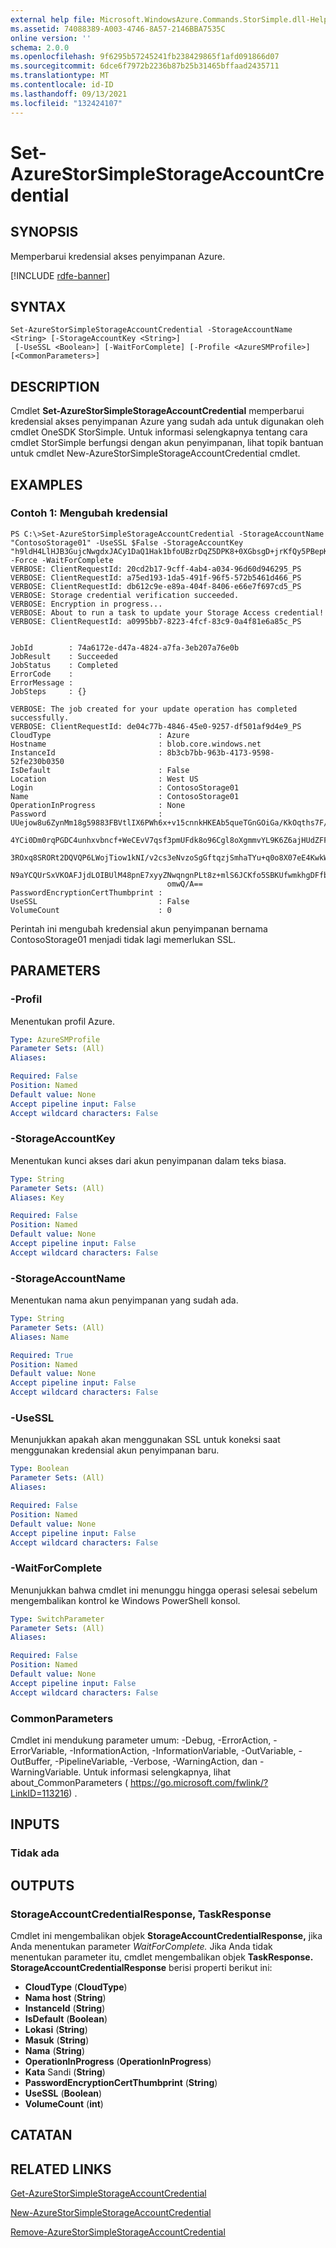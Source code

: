 ```yaml
---
external help file: Microsoft.WindowsAzure.Commands.StorSimple.dll-Help.xml
ms.assetid: 74088389-A003-4746-8A57-2146BBA7535C
online version: ''
schema: 2.0.0
ms.openlocfilehash: 9f6295b57245241fb238429865f1afd091866d07
ms.sourcegitcommit: 6dce6f7972b2236b87b25b31465bffaad2435711
ms.translationtype: MT
ms.contentlocale: id-ID
ms.lasthandoff: 09/13/2021
ms.locfileid: "132424107"
---
```

# Set-AzureStorSimpleStorageAccountCredential

## SYNOPSIS
Memperbarui kredensial akses penyimpanan Azure.

[!INCLUDE [rdfe-banner](../../includes/rdfe-banner.md)]

## SYNTAX

```
Set-AzureStorSimpleStorageAccountCredential -StorageAccountName <String> [-StorageAccountKey <String>]
 [-UseSSL <Boolean>] [-WaitForComplete] [-Profile <AzureSMProfile>] [<CommonParameters>]
```

## DESCRIPTION
Cmdlet **Set-AzureStorSimpleStorageAccountCredential** memperbarui kredensial akses penyimpanan Azure yang sudah ada untuk digunakan oleh cmdlet OneSDK StorSimple.
Untuk informasi selengkapnya tentang cara cmdlet StorSimple berfungsi dengan akun penyimpanan, lihat topik bantuan untuk cmdlet New-AzureStorSimpleStorageAccountCredential cmdlet.

## EXAMPLES

### Contoh 1: Mengubah kredensial
```
PS C:\>Set-AzureStorSimpleStorageAccountCredential -StorageAccountName "ContosoStorage01" -UseSSL $False -StorageAccountKey "h9ldH4LlHJB3GujcNwgdxJACy1DaQ1Hak1bfoUBzrDqZ5DPK8+0XGbsgD+jrKfQy5PBepKpYobMViLaOC2XMdg==" -Force -WaitForComplete
VERBOSE: ClientRequestId: 20cd2b17-9cff-4ab4-a034-96d60d946295_PS
VERBOSE: ClientRequestId: a75ed193-1da5-491f-96f5-572b5461d466_PS
VERBOSE: ClientRequestId: db612c9e-e89a-404f-8406-e66e7f697cd5_PS
VERBOSE: Storage credential verification succeeded. 
VERBOSE: Encryption in progress... 
VERBOSE: About to run a task to update your Storage Access credential! 
VERBOSE: ClientRequestId: a0995bb7-8223-4fcf-83c9-0a4f81e6a85c_PS


JobId        : 74a6172e-d47a-4824-a7fa-3eb207a76e0b
JobResult    : Succeeded
JobStatus    : Completed
ErrorCode    : 
ErrorMessage : 
JobSteps     : {}

VERBOSE: The job created for your update operation has completed successfully. 
VERBOSE: ClientRequestId: de04c77b-4846-45e0-9257-df501af9d4e9_PS
CloudType                        : Azure
Hostname                         : blob.core.windows.net
InstanceId                       : 8b3cb7bb-963b-4173-9598-52fe230b0350
IsDefault                        : False
Location                         : West US
Login                            : ContosoStorage01
Name                             : ContosoStorage01
OperationInProgress              : None
Password                         : UUejow8u6ZynMm18g59883FBVtlIX6PWh6x+v15cnnkHKEAb5queTGnGOiGa/KkOqths7F/umDz+wUUB8zzq
                                   4YCi0Dm0rqPGDC4unhxvbncf+WeCEvV7qsf3pmUFdk8o96Cgl8oXgmmvYL9K6Z6ajHUdZFFlq9WqUpz2vBbz
                                   3ROxq8SRORt2DQVQP6LWojTiow1kNI/v2cs3eNvzoSgGftqzjSmhaTYu+q0o8X07eE4KwkWhQrRX24seH2Lg
                                   N9aYCQUrSxVKOAFJjdLOIBUlM48pnE7xyyZNwqngnPLt8z+mlS6JCKfo5SBKUfwmkhgDFfbVwB3jqC/sV/G6
                                   omwQ/A==
PasswordEncryptionCertThumbprint : 
UseSSL                           : False
VolumeCount                      : 0
```

Perintah ini mengubah kredensial akun penyimpanan bernama ContosoStorage01 menjadi tidak lagi memerlukan SSL.

## PARAMETERS

### -Profil
Menentukan profil Azure.

```yaml
Type: AzureSMProfile
Parameter Sets: (All)
Aliases: 

Required: False
Position: Named
Default value: None
Accept pipeline input: False
Accept wildcard characters: False
```

### -StorageAccountKey
Menentukan kunci akses dari akun penyimpanan dalam teks biasa.

```yaml
Type: String
Parameter Sets: (All)
Aliases: Key

Required: False
Position: Named
Default value: None
Accept pipeline input: False
Accept wildcard characters: False
```

### -StorageAccountName
Menentukan nama akun penyimpanan yang sudah ada.

```yaml
Type: String
Parameter Sets: (All)
Aliases: Name

Required: True
Position: Named
Default value: None
Accept pipeline input: False
Accept wildcard characters: False
```

### -UseSSL
Menunjukkan apakah akan menggunakan SSL untuk koneksi saat menggunakan kredensial akun penyimpanan baru.

```yaml
Type: Boolean
Parameter Sets: (All)
Aliases: 

Required: False
Position: Named
Default value: None
Accept pipeline input: False
Accept wildcard characters: False
```

### -WaitForComplete
Menunjukkan bahwa cmdlet ini menunggu hingga operasi selesai sebelum mengembalikan kontrol ke Windows PowerShell konsol.

```yaml
Type: SwitchParameter
Parameter Sets: (All)
Aliases: 

Required: False
Position: Named
Default value: None
Accept pipeline input: False
Accept wildcard characters: False
```

### CommonParameters
Cmdlet ini mendukung parameter umum: -Debug, -ErrorAction, -ErrorVariable, -InformationAction, -InformationVariable, -OutVariable, -OutBuffer, -PipelineVariable, -Verbose, -WarningAction, dan -WarningVariable. Untuk informasi selengkapnya, lihat about_CommonParameters ( https://go.microsoft.com/fwlink/?LinkID=113216) .

## INPUTS

### Tidak ada

## OUTPUTS

### StorageAccountCredentialResponse, TaskResponse
Cmdlet ini mengembalikan objek **StorageAccountCredentialResponse,** jika Anda menentukan parameter *WaitForComplete.*
Jika Anda tidak menentukan parameter itu, cmdlet mengembalikan objek **TaskResponse.**
**StorageAccountCredentialResponse** berisi properti berikut ini: 

- **CloudType** (**CloudType**)
- **Nama host** (**String**)
- **InstanceId** (**String**)
- **IsDefault** (**Boolean**)
- **Lokasi** (**String**)
- **Masuk** (**String**)
- **Nama** (**String**)
- **OperationInProgress** (**OperationInProgress**)
- **Kata** Sandi (**String**)
- **PasswordEncryptionCertThumbprint** (**String**)
- **UseSSL** (**Boolean**)
- **VolumeCount** (**int**)

## CATATAN

## RELATED LINKS

[Get-AzureStorSimpleStorageAccountCredential](./Get-AzureStorSimpleStorageAccountCredential.md)

[New-AzureStorSimpleStorageAccountCredential](./New-AzureStorSimpleStorageAccountCredential.md)

[Remove-AzureStorSimpleStorageAccountCredential](./Remove-AzureStorSimpleStorageAccountCredential.md)


